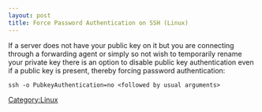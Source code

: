 ```yaml
---
layout: post 
title: Force Password Authentication on SSH (Linux)
---
```


If a server does not have your public key on it but you are connecting
through a forwarding agent or simply so not wish to temporarily rename
your private key there is an option to disable public key authentication
even if a public key is present, thereby forcing password
authentication:

    ssh -o PubkeyAuthentication=no <followed by usual arguments>

[Category:Linux](Category:Linux "wikilink")
